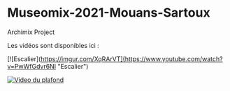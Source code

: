 # Museomix-2021-Mouans-Sartoux
Archimix Project

Les vidéos sont disponibles ici :

[![Escalier](https://imgur.com/XqRArVT](https://www.youtube.com/watch?v=PwWfGdvr6NI "Escalier")

[![Video du plafond](https://imgur.com/a/vJrSqy3)](https://www.youtube.com/watch?v=vfvvTkGQxo0 "Video du plafond")
